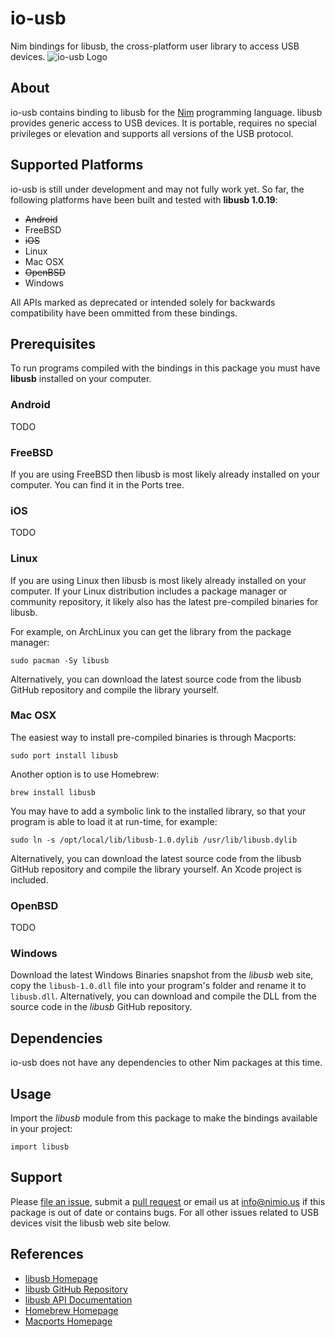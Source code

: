 # io-usb

Nim bindings for libusb, the cross-platform user library to access USB devices.
![io-usb Logo](logo.png)


## About

io-usb contains binding to libusb for the [Nim](http://nim-lang.org) programming
language. libusb provides generic access to USB devices. It is portable,
requires no special privileges or elevation and supports all versions of the
USB protocol.


## Supported Platforms

io-usb is still under development and may not fully work yet. So far, the
following platforms have been built and tested with **libusb 1.0.19**:

- ~~Android~~
- FreeBSD
- ~~iOS~~
- Linux
- Mac OSX
- ~~OpenBSD~~
- Windows

All APIs marked as deprecated or intended solely for backwards compatibility
have been ommitted from these bindings.


## Prerequisites

To run programs compiled with the bindings in this package you must have
**libusb** installed on your computer.

### Android

TODO

### FreeBSD

If you are using FreeBSD then libusb is most likely already installed on your
computer. You can find it in the Ports tree.

### iOS

TODO

### Linux

If you are using Linux then libusb is most likely already installed on your
computer. If your Linux distribution includes a package manager or community
repository, it likely also has the latest pre-compiled binaries for libusb.

For example, on ArchLinux you can get the library from the package manager:

`sudo pacman -Sy libusb`

Alternatively, you can download the latest source code from the libusb GitHub
repository and compile the library yourself.

### Mac OSX

The easiest way to install pre-compiled binaries is through Macports:

`sudo port install libusb`

Another option is to use Homebrew:

`brew install libusb`

You may have to add a symbolic link to the installed library, so that your
program is able to load it at run-time, for example:

`sudo ln -s /opt/local/lib/libusb-1.0.dylib /usr/lib/libusb.dylib`

Alternatively, you can download the latest source code from the libusb GitHub
repository and compile the library yourself. An Xcode project is included.

### OpenBSD

TODO

### Windows

Download the latest Windows Binaries snapshot from the *libusb* web site, copy
the ``libusb-1.0.dll`` file into your program's folder and rename it to
`libusb.dll`. Alternatively, you can download and compile the DLL from the
source code in the *libusb* GitHub repository.

## Dependencies

io-usb does not have any dependencies to other Nim packages at this time.


## Usage

Import the *libusb* module from this package to make the bindings available
in your project:

```nimrod
import libusb
```


## Support

Please [file an issue](https://github.com/nimious/io-usb/issues), submit a
[pull request](https://github.com/nimious/io-usb/pulls?q=is%3Aopen+is%3Apr)
or email us at info@nimio.us if this package is out of date or contains bugs.
For all other issues related to USB devices visit the libusb web site below.


## References

- [libusb Homepage](http://libusb.info/)
- [libusb GitHub Repository](https://github.com/libusb/libusb)
- [libusb API Documentation](http://libusb.sourceforge.net/api-1.0/index.html)
- [Homebrew Homepage](http://brew.sh)
- [Macports Homepage](http://www.macports.org)
